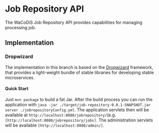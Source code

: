 # Job Repository API
The WaCoDiS Job Repository API provides capabilities for managing processing job.
## Implementation
### Dropwizard
The implementation in this branch is based on the [Dropwizard](https://www.dropwizard.io) framework, that provides a light-weight bundle of stable libraries for developing stable microservices.
#### Quick Start
Just `mvn package` to build a fat Jar. After the build process you can run the application with `java -jar ./target/job-repository-0.0.1-SNAPSHOT.jar server ./jobrepositoryConfig.yml`.
The application servlets then will be available at `http://localhost:8080/jobrepository/`(e.g. `[http://localhost:8080/jobrepository/jobs]`.
The administration servlets will be available `[http://localhost:8080/admin/]`.

